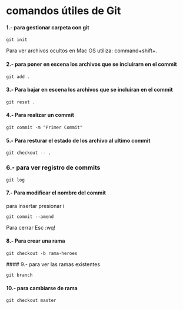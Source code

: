 # comandos útiles de Git

#### 1.-  para gestionar carpeta con git

    git init

Para ver archivos ocultos en Mac OS utiliza: command+shift+.

#### 2.- para poner en escena los archivos que se incluirarn en el commit 

    git add .

#### 3.- Para bajar en escena los archivos que se incluiran en el commit

    git reset .

#### 4.- Para realizar un commit  

    git commit -m "Primer Commit"

#### 5.- Para resturar el estado de los archivo al ultimo commit 

    git checkout -- .

### 6.- para ver registro de commits 

    git log

#### 7.- Para modificar el nombre del commit

para insertar presionar i

    git commit --amend

Para cerrar Esc  :wq! 

#### 8.- Para crear una rama 

    git checkout -b rama-heroes

#### 9.- para ver las ramas existentes

    git branch

#### 10.- para cambiarse de rama 

    git checkout master